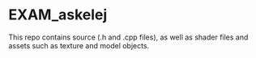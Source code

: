 # EXAM_askelej

This repo contains source (.h and .cpp files),
as well as shader files and assets such as texture
and model objects.

